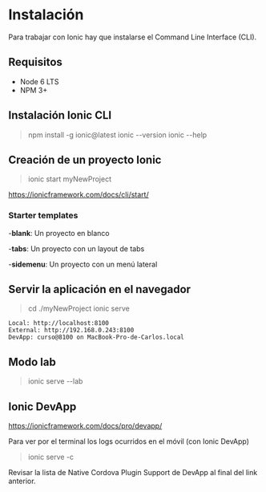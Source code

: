 # Instalación

Para trabajar con Ionic hay que instalarse el Command Line Interface (CLI).

## Requisitos

- Node 6 LTS
- NPM 3+

## Instalación Ionic CLI

> npm install -g ionic@latest
> ionic --version
> ionic --help

## Creación de un proyecto Ionic

> ionic start myNewProject

<https://ionicframework.com/docs/cli/start/>

### Starter templates

-**blank**: Un proyecto en blanco

-**tabs**: Un proyecto con un layout de tabs

-**sidemenu**: Un proyecto con un menú lateral

## Servir la aplicación en el navegador

> cd ./myNewProject
> ionic serve

```
Local: http://localhost:8100
External: http://192.168.0.243:8100
DevApp: curso@8100 on MacBook-Pro-de-Carlos.local
```

## Modo lab

> ionic serve --lab

## Ionic DevApp

<https://ionicframework.com/docs/pro/devapp/>

Para ver por el terminal los logs ocurridos en el móvil (con Ionic DevApp)

> ionic serve -c

Revisar la lista de Native Cordova Plugin Support de DevApp al final del link anterior.
